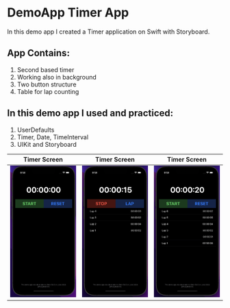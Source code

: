 # DemoApp Timer App
In this demo app I created a Timer application on Swift with Storyboard.

## App Contains:
1. Second based timer
2. Working also in background
3. Two button structure
4. Table for lap counting

## In this demo app I used and practiced:
1. UserDefaults
2. Timer, Date, TimeInterval
3. UIKit and Storyboard


| Timer Screen                        | Timer Screen                        | Timer Screen                                |
| ----------------------------------- | ----------------------------------- | ------------------------------------------- |
| ![timerscreen](https://github.com/ekenozlu/DemoTimerApp/blob/main/timer_screen_1.png "Timer Screen") | ![timerscreen](https://github.com/ekenozlu/DemoTimerApp/blob/main/timer_screen_2.png "Timer Screen") | ![timerscreen](https://github.com/ekenozlu/DemoTimerApp/blob/main/timer_screen_3.png "Timer Screen") |




